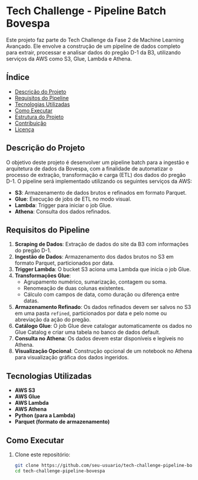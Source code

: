 # Tech Challenge - Pipeline Batch Bovespa

Este projeto faz parte do Tech Challenge da Fase 2 de Machine Learning Avançado. Ele envolve a construção de um pipeline de dados completo para extrair, processar e analisar dados do pregão D-1 da B3, utilizando serviços da AWS como S3, Glue, Lambda e Athena.

## Índice

- [Descrição do Projeto](#descrição-do-projeto)
- [Requisitos do Pipeline](#requisitos-do-pipeline)
- [Tecnologias Utilizadas](#tecnologias-utilizadas)
- [Como Executar](#como-executar)
- [Estrutura do Projeto](#estrutura-do-projeto)
- [Contribuição](#contribuição)
- [Licença](#licença)

## Descrição do Projeto

O objetivo deste projeto é desenvolver um pipeline batch para a ingestão e arquitetura de dados da Bovespa, com a finalidade de automatizar o processo de extração, transformação e carga (ETL) dos dados do pregão D-1. O pipeline será implementado utilizando os seguintes serviços da AWS:

- **S3**: Armazenamento de dados brutos e refinados em formato Parquet.
- **Glue**: Execução de jobs de ETL no modo visual.
- **Lambda**: Trigger para iniciar o job Glue.
- **Athena**: Consulta dos dados refinados.

## Requisitos do Pipeline

1. **Scraping de Dados**: Extração de dados do site da B3 com informações do pregão D-1.
2. **Ingestão de Dados**: Armazenamento dos dados brutos no S3 em formato Parquet, particionados por data.
3. **Trigger Lambda**: O bucket S3 aciona uma Lambda que inicia o job Glue.
4. **Transformações Glue**:
   - Agrupamento numérico, sumarização, contagem ou soma.
   - Renomeação de duas colunas existentes.
   - Cálculo com campos de data, como duração ou diferença entre datas.
5. **Armazenamento Refinado**: Os dados refinados devem ser salvos no S3 em uma pasta `refined`, particionados por data e pelo nome ou abreviação da ação do pregão.
6. **Catálogo Glue**: O job Glue deve catalogar automaticamente os dados no Glue Catalog e criar uma tabela no banco de dados default.
7. **Consulta no Athena**: Os dados devem estar disponíveis e legíveis no Athena.
8. **Visualização Opcional**: Construção opcional de um notebook no Athena para visualização gráfica dos dados ingeridos.

## Tecnologias Utilizadas

- **AWS S3**
- **AWS Glue**
- **AWS Lambda**
- **AWS Athena**
- **Python (para a Lambda)**
- **Parquet (formato de armazenamento)**

## Como Executar

1. Clone este repositório:
   ```bash
   git clone https://github.com/seu-usuario/tech-challenge-pipeline-bovespa.git
   cd tech-challenge-pipeline-bovespa


